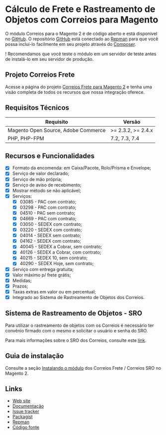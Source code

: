 # Cálculo de Frete e Rastreamento de Objetos com Correios para Magento

O módulo Correios para o Magento 2 é de código aberto e está disponível no [GitHub](https://github.com/eloom/module-correios-frete). O repositório [GitHub](https://github.com/eloom/module-correios-frete) está conectado ao [Repman](https://app.repman.io/organization/eloom/package/81520e5c-adab-4769-8430-f6fb167e41bd/details) para que você possa incluí-lo facilmente em seu projeto através do [Composer](https://getcomposer.org/).

! Recomendamos que você teste o módulo em um servidor de teste antes de instalá-lo em seu servidor de produção.

## Projeto Correios Frete

Acesse a página do projeto [Correios Frete para Magento 2](https://eloom.tech/correios) e tenha uma visão completa de todos os recursos que nossa integração oferece.

## Requisitos Técnicos

| Requisito | Versão |
| ------ | ----------- |
| Magento Open Source, Adobe Commerce | >= 2.3.2, >= 2.4.x |
| PHP, PHP-FPM | 7.2, 7.3, 7.4 |

## Recursos e Funcionalidades

- [x] Formato da encomenda: em Caixa/Pacote, Rolo/Prisma e Envelope;
- [x] Serviço de valor declarado;
- [x] Serviço de mão própria;
- [x] Serviço de aviso de recebimento;
- [x] Mostrar método se não aplicável;
- [x] Serviços:
    - [x] 03085 - PAC com contrato;
    - [x] 03298 - PAC com contrato;
    - [x] 04510 - PAC sem contrato;
    - [x] 04669 - PAC com contrato;
    - [x] 03050 - SEDEX com contrato;
    - [x] 03220 - SEDEX com contrato;
    - [x] 04014 - SEDEX sem contrato;
    - [x] 04162 - SEDEX com contrato;
    - [x] 40045 - SEDEX a Cobrar, sem contrato;
    - [x] 40126 - SEDEX a Cobrar, com contrato;
    - [x] 40215 - SEDEX 10, sem contrato;
    - [x] 40290 - SEDEX Hoje, sem contrato;
- [x] Serviço com entrega gratuita;
- [x] Valor máximo p/ frete grátis;
- [x] Medidas;
- [x] Prazos;
- [x] Taxas extras em valor ou em percentual;
- [x] Integrado ao Sistema de Rastreamento de Objetos dos Correios.

## Sistema de Rastreamento de Objetos - SRO

Para utilizar o rastreamento de objetos com os Correios é necessário ter convênio firmado com o mesmo e solicitar o usuário e senha do SRO.

Para mais informações sobre o SRO dos Correios, consulte este [link](https://www.correios.com.br/solucoes-empresariais/comercio-eletronico/sistema-de-rastreamento-de-objetos).

## Guia de instalação

Consulte a seção [Instalando o módulo](https://docs.eloom.tech/pt/frete/correios#instalando-o-modulo) dos Correios Frete / Correios SRO no Magento 2.

## Links

* [Web site](https://eloom.tech/correios-frete)
* [Documentação](https://docs.eloom.tech/correios-frete)
* [Issue tracker](https://github.com/eloom/module-correios-frete/issues)
* [Packagist](https://packagist.org/packages/eloom/module-correios-frete)
* [Repman](https://app.repman.io/organization/eloom/package/81520e5c-adab-4769-8430-f6fb167e41bd/details)
* [Código fonte](https://github.com/eloom/module-correios-frete)